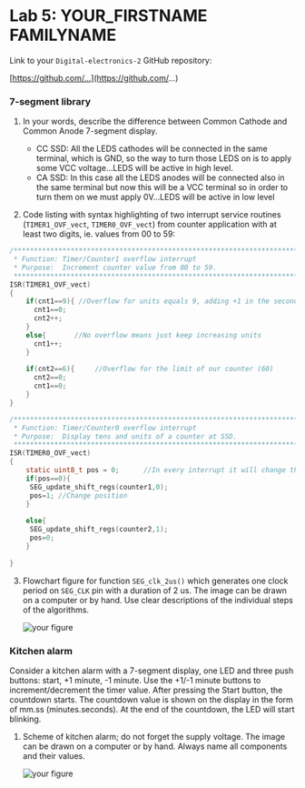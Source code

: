# Lab 5: YOUR_FIRSTNAME FAMILYNAME

Link to your `Digital-electronics-2` GitHub repository:

   [https://github.com/...](https://github.com/...)


### 7-segment library

1. In your words, describe the difference between Common Cathode and Common Anode 7-segment display.
   * CC SSD: All the LEDS cathodes will be connected in the same terminal, which is GND, so the way to turn those LEDS on is to apply some VCC voltage...LEDS will be active in high level.
   * CA SSD: In this case all the LEDS anodes will be connected also in the same terminal but now this will be a VCC terminal so in order to turn them on we must apply 0V...LEDS will be active in low level

2. Code listing with syntax highlighting of two interrupt service routines (`TIMER1_OVF_vect`, `TIMER0_OVF_vect`) from counter application with at least two digits, ie. values from 00 to 59:

```c
/**********************************************************************
 * Function: Timer/Counter1 overflow interrupt
 * Purpose:  Increment counter value from 00 to 59.
 **********************************************************************/
ISR(TIMER1_OVF_vect)
{
    if(cnt1==9){ //Overflow for units equals 9, adding +1 in the second digit to reach tens
      cnt1==0;
      cnt2++;
    }
    else{       //No overflow means just keep increasing units
      cnt1++;
    }
    
    if(cnt2==6){     //Overflow for the limit of our counter (60)
      cnt2==0;
      cnt1==0;
    }
}
```

```c
/**********************************************************************
 * Function: Timer/Counter0 overflow interrupt
 * Purpose:  Display tens and units of a counter at SSD.
 **********************************************************************/
ISR(TIMER0_OVF_vect)
{
    static uint8_t pos = 0;      //In every interrupt it will change the position of the shown display
    if(pos==0){
     SEG_update_shift_regs(counter1,0);  
     pos=1; //Change position 
    }
    
    else{
     SEG_update_shift_regs(counter2,1);   
     pos=0;
    }
  
}
```

3. Flowchart figure for function `SEG_clk_2us()` which generates one clock period on `SEG_CLK` pin with a duration of 2&nbsp;us. The image can be drawn on a computer or by hand. Use clear descriptions of the individual steps of the algorithms.

   ![your figure]()


### Kitchen alarm

Consider a kitchen alarm with a 7-segment display, one LED and three push buttons: start, +1 minute, -1 minute. Use the +1/-1 minute buttons to increment/decrement the timer value. After pressing the Start button, the countdown starts. The countdown value is shown on the display in the form of mm.ss (minutes.seconds). At the end of the countdown, the LED will start blinking.

1. Scheme of kitchen alarm; do not forget the supply voltage. The image can be drawn on a computer or by hand. Always name all components and their values.

   ![your figure]()
